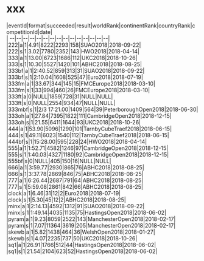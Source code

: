 # xxx


|eventId|format|succeeded|result|worldRank|continentRank|countryRank|competitionId|date|  
|	--|--|--|--|--|--|--|--|--|--|--|--|--|--|--|  
|222|a|1|4.91|8222|2293|158|SUAO2018|2018-09-22|  
|222|s|1|3.02|7780|2352|143|HWO2018|2018-04-14|  
|333|a|1|13.00|6723|1686|112|UKC2018|2018-10-26|  
|333|s|1|10.30|5527|1420|101|ABHC2018|2018-08-25|  
|333bf|a|1|2:40.52|859|313|31|SUAO2018|2018-09-22|  
|333bf|s|1|2:10.04|1608|525|47|Euro2018|2018-07-19|  
|333fm|a|1|33.67|344|145|15|FMCEurope2018|2018-03-10|  
|333fm|s|1|33|994|460|26|FMCEurope2018|2018-03-10|  
|333ft|a|0|NULL|1859|728|31|NULL|NULL|  
|333ft|s|0|NULL|2554|934|47|NULL|NULL|  
|333mbf|s|1|2/3 17:21.00|1409|564|39|PeterboroughOpen2018|2018-06-30|  
|333oh|a|1|27.84|7395|1822|111|CambridgeOpen2018|2018-12-15|  
|333oh|s|1|21.55|6411|1644|93|UKC2018|2018-10-26|  
|444|a|1|53.90|5096|1290|101|TarnbyCubeTraef2018|2018-06-15|  
|444|s|1|49.11|6023|1540|112|TarnbyCubeTraef2018|2018-06-15|  
|444bf|s|1|15:28.00|595|228|24|HWO2018|2018-04-14|  
|555|a|1|1:52.71|4582|1246|97|CambridgeOpen2018|2018-12-15|  
|555|s|1|1:40.03|4327|1180|92|CambridgeOpen2018|2018-12-15|  
|555bf|s|0|NULL|405|150|16|NULL|NULL|  
|666|a|1|3:59.77|2930|865|76|ABHC2018|2018-08-25|  
|666|s|1|3:37.78|2869|846|75|ABHC2018|2018-08-25|  
|777|a|1|6:26.44|2687|791|64|ABHC2018|2018-08-25|  
|777|s|1|5:59.08|2861|842|66|ABHC2018|2018-08-25|  
|clock|a|1|6.46|31|12|2|Euro2018|2018-07-19|  
|clock|s|1|5.30|45|12|2|ABHC2018|2018-08-25|  
|minx|a|1|2:14.13|4592|1312|91|SUAO2018|2018-09-22|  
|minx|s|1|1:49.14|4035|1135|75|HastingsOpen2018|2018-06-02|  
|pyram|a|1|9.23|8059|2522|143|ManchesterOpen2018|2018-02-17|  
|pyram|s|1|7.07|11364|3619|205|ManchesterOpen2018|2018-02-17|  
|skewb|a|1|5.82|1438|464|36|WelshOpen2018|2018-01-27|  
|skewb|s|1|4.07|2235|737|50|UKC2018|2018-10-26|  
|sq1|a|1|26.91|1766|512|44|HastingsOpen2018|2018-06-02|  
|sq1|s|1|21.54|2104|623|52|HastingsOpen2018|2018-06-02|  
